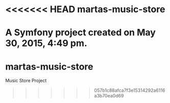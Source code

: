 <<<<<<< HEAD
martas-music-store
==================

A Symfony project created on May 30, 2015, 4:49 pm.
=======
# martas-music-store
Music Store Project
>>>>>>> 057b1c88afca7f3e15314292a6116a3b70ea0d69
